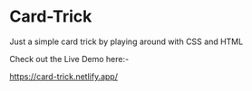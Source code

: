 # Card-Trick
Just a simple card trick by playing around with CSS and HTML


Check out the Live Demo here:-

https://card-trick.netlify.app/

